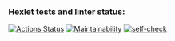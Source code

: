 ### Hexlet tests and linter status:
[![Actions Status](https://github.com/VsevolodLoboda/php-project-lvl1/workflows/hexlet-check/badge.svg)](https://github.com/VsevolodLoboda/php-project-lvl1/actions)
[![Maintainability](https://api.codeclimate.com/v1/badges/9bbadbd6a9e03f6945a4/maintainability)](https://codeclimate.com/github/VsevolodLoboda/php-project-lvl1/maintainability)
[![self-check](https://github.com/VsevolodLoboda/php-project-lvl1/actions/workflows/self-check.yml/badge.svg)](https://github.com/VsevolodLoboda/php-project-lvl1/actions/workflows/self-check.yml)